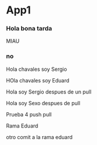 # App1
### Hola bona tarda

MIAU
### no
Hola chavales soy Sergio

HOla chavales soy Eduard

Hola soy Sergio despues de un pull

Hola soy Sexo despues de pull

Prueba 4 push pull 

Rama Eduard 

otro comit a la rama eduard